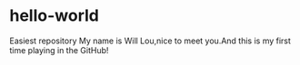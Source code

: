 # hello-world
Easiest repository
My name is Will Lou,nice to meet you.And this is my first time playing in the GitHub!
